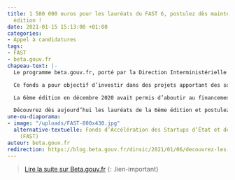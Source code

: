 ```yaml
---
title: 1 580 000 euros pour les lauréats du FAST 6, postulez dès maintenant à la 7e
  édition !
date: 2021-01-15 15:13:00 +01:00
categories:
- Appel à candidatures
tags:
- FAST
- beta.gouv.fr
chapeau-text: |-
  Le programme beta.gouv.fr, porté par la Direction Interministérielle du Numérique lance son 7ème appel à candidatures du Fonds d’Accélération des Startups d’État et de Territoires (FAST).

  Ce fonds a pour objectif d’investir dans des projets apportant des solutions concrètes à des problèmes de politique publique.

  La 6ème édition en décembre 2020 avait permis d’aboutir au financement de 5 Startups d’État et de Territoires et 2 incubateurs ministériels pour un montant total de 1 580 000 euros.

  Découvrez dès aujourd’hui les lauréats de la 6ème édition et postulez au FAST 7 !
une-ou-diaporama:
- image: "/uploads/FAST-800x430.jpg"
  alternative-textuelle: Fonds d’Accélération des Startups d’État et de Territoires
    (FAST)
auteur: beta.gouv.fr
redirection: https://blog.beta.gouv.fr/dinsic/2021/01/06/decouvrez-les-laureats-du-fast-5-et-candidatez-a-la-6eme-edition/
---
```


> [Lire la suite sur Beta.gouv.fr](https://blog.beta.gouv.fr/dinsic/2021/01/06/decouvrez-les-laureats-du-fast-5-et-candidatez-a-la-6eme-edition/)
{: .lien-important}